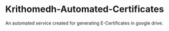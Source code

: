 # Krithomedh-Automated-Certificates

An automated service created for generating E-Certificates in google drive.
